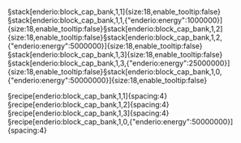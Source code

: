 §stack[enderio:block_cap_bank,1,1]{size:18,enable_tooltip:false}§stack[enderio:block_cap_bank,1,1,{"enderio:energy":1000000}]{size:18,enable_tooltip:false}§stack[enderio:block_cap_bank,1,2]{size:18,enable_tooltip:false}§stack[enderio:block_cap_bank,1,2,{"enderio:energy":5000000}]{size:18,enable_tooltip:false}§stack[enderio:block_cap_bank,1,3]{size:18,enable_tooltip:false}§stack[enderio:block_cap_bank,1,3,{"enderio:energy":25000000}]{size:18,enable_tooltip:false}§stack[enderio:block_cap_bank,1,0,{"enderio:energy":50000000}]{size:18,enable_tooltip:false}

§recipe[enderio:block_cap_bank,1,1]{spacing:4}
§recipe[enderio:block_cap_bank,1,2]{spacing:4}
§recipe[enderio:block_cap_bank,1,3]{spacing:4}
§recipe[enderio:block_cap_bank,1,0,{"enderio:energy":50000000}]{spacing:4}